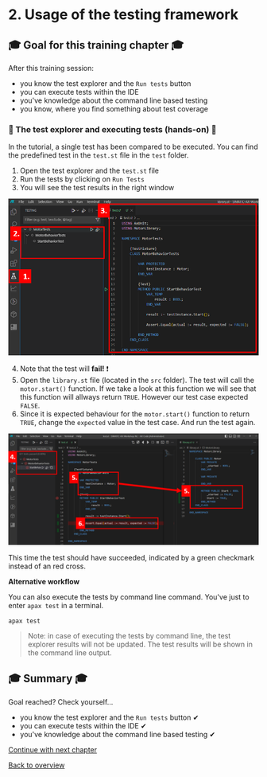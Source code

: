 # 2. Usage of the testing framework

## :mortar_board: Goal for this training chapter :mortar_board:

After this training session:

- you know the test explorer and the `Run tests` button
- you can execute tests within the IDE
- you've knowledge about the command line based testing
- you know, where you find something about test coverage

### :raised_hands: The test explorer and executing tests (hands-on) :raised_hands:

In the tutorial, a single test has been compared to be executed. You can find the predefined test in the `test.st` file in the `test` folder.

1. Open the test explorer and the `test.st` file
2. Run the tests by clicking on `Run Tests`
3. You will see the test results in the right window

![drawing](./assets/20230601_112614_image.png)

4. Note that the test will **fail!** :exclamation:
5. Open the `library.st` file (located in the `src` folder). The test will call the `motor.start()` function. If we take a look at this function we will see that this function will allways return `TRUE`. However our test case expected `FALSE`.
6. Since it is expected behaviour for the `motor.start()` function to return `TRUE`, change the `expected` value in the test case. And run the test again.

![drawing](./assets/20230601_113247_image.png)

This time the test should have succeeded, indicated by a green checkmark instead of an red cross.

**Alternative workflow**

You can also execute the tests by command line command. You've just to enter `apax test` in a terminal.

```iec-st
apax test
```

> Note: in case of executing the tests by command line, the test explorer results will not be updated. The test results will be shown in the command line output.

## :mortar_board: Summary :mortar_board:

Goal reached? Check yourself...

- you know the test explorer and the `Run tests` button ✔
- you can execute tests within the IDE ✔
- you've knowledge about the command line based testing ✔

[Continue with next chapter](./3-exportToTia.md)

[Back to overview](./../README.md)
